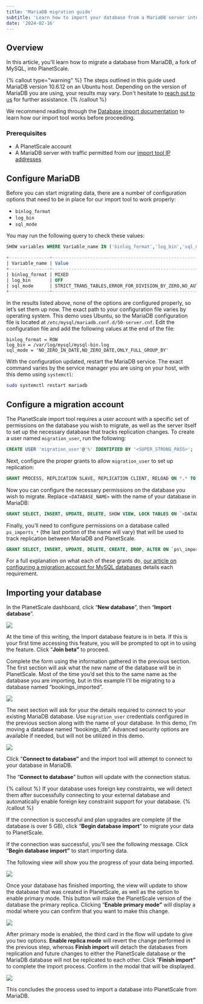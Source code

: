 ```yaml
---
title: 'MariaDB migration guide'
subtitle: 'Learn how to import your database from a MariaDB server into a PlanetScale MySQL database.'
date: '2024-02-16'
---
```


## Overview

In this article, you’ll learn how to migrate a database from MariaDB, a fork of MySQL, into PlanetScale.

{% callout type="warning" %}
The steps outlined in this guide used MariaDB version 10.6.12 on an Ubuntu host. Depending on the version of MariaDB you are using, your results may vary. Don't hesitate to [reach out to us](/contact) for further assistance.
{% /callout %}

We recommend reading through the [Database import documentation](/docs/imports/database-imports) to learn how our import tool works before proceeding.

### Prerequisites

- A PlanetScale account
- A MariaDB server with traffic permitted from our [import tool IP addresses](/docs/imports/import-tool-migration-addresses)

## Configure MariaDB

Before you can start migrating data, there are a number of configuration options that need to be in place for our import tool to work properly:

- `binlog_format`
- `log_bin`
- `sql_mode`

You may run the following query to check these values:

```sql
SHOW variables WHERE Variable_name IN ('binlog_format','log_bin','sql_mode');

+---------------+-------------------------------------------------------------------------------------------+
| Variable_name | Value                                                                                     |
+---------------+-------------------------------------------------------------------------------------------+
| binlog_format | MIXED                                                                                     |
| log_bin       | OFF                                                                                       |
| sql_mode      | STRICT_TRANS_TABLES,ERROR_FOR_DIVISION_BY_ZERO,NO_AUTO_CREATE_USER,NO_ENGINE_SUBSTITUTION |
+---------------+-------------------------------------------------------------------------------------------+
```

In the results listed above, none of the options are configured properly, so let’s set them up now. The exact path to your configuration file varies by operating system. This demo uses Ubuntu, so the MariaDB configuration file is located at `/etc/mysql/mariadb.conf.d/50-server.cnf`. Edit the configuration file and add the following values at the end of the file:

```
binlog_format = ROW
log_bin = /var/log/mysql/mysql-bin.log
sql_mode = 'NO_ZERO_IN_DATE,NO_ZERO_DATE,ONLY_FULL_GROUP_BY'
```

With the configuration updated, restart the MariaDB service. The exact command varies by the service manager you are using on your host, with this demo using `systemctl`:

```bash
sudo systemctl restart mariadb
```

## Configure a migration account

The PlanetScale import tool requires a user account with a specific set of permissions on the database you wish to migrate, as well as the server itself to set up the necessary database that tracks replication changes. To create a user named `migration_user`, run the following:

```sql
CREATE USER 'migration_user'@'%' IDENTIFIED BY '<SUPER_STRONG_PASS>';
```

Next, configure the proper grants to allow `migration_user` to set up replication:

```sql
GRANT PROCESS, REPLICATION SLAVE, REPLICATION CLIENT, RELOAD ON *.* TO 'migration_user'@'%';
```

Now you can configure the necessary permissions on the database you wish to migrate. Replace `<DATABASE_NAME>` with the name of your database in MariaDB:

```sql
GRANT SELECT, INSERT, UPDATE, DELETE, SHOW VIEW, LOCK TABLES ON `<DATABASE_NAME>`.* TO 'migration_user'@'%';
```

Finally, you’ll need to configure permissions on a database called `ps_imports_*` (the last portion of the name will vary) that will be used to track replication between MariaDB and PlanetScale.

```sql
GRANT SELECT, INSERT, UPDATE, DELETE, CREATE, DROP, ALTER ON `ps\_import\_%`.* TO 'migration_user'@'%';
```

For a full explanation on what each of these grants do, [our article on configuring a migration account for MySQL databases](/docs/imports/import-tool-user-requirements) details each requirement.

## Importing your database

In the PlanetScale dashboard, click “**New database**”, then “**Import database**”.

![](/assets/docs/imports/mariadb-migration-guide/CleanShot_2023-04-18_at_15.52.11.png)

At the time of this writing, the Import database feature is in beta. If this is your first time accessing this feature, you will be prompted to opt in to using the feature. Click “**Join beta”** to proceed.

Complete the form using the information gathered in the previous section. The first section will ask what the new name of the database will be in PlanetScale. Most of the time you’d set this to the same name as the database you are importing, but in this example I’ll be migrating to a database named “bookings_imported”.

![](/assets/docs/imports/mariadb-migration-guide/CleanShot_2023-04-18_at_16.10.07.png)

The next section will ask for your the details required to connect to your existing MariaDB database. Use `migration_user` credentials configured in the previous section along with the name of your database. In this demo, I’m moving a database named “bookings_db”. Advanced security options are available if needed, but will not be utilized in this demo.

![](/assets/docs/imports/mariadb-migration-guide/CleanShot_2023-04-18_at_16.11.11.png)

Click "**Connect to database”** and the import tool will attempt to connect to your database in MariaDB.

The “**Connect to database**” button will update with the connection status.

{% callout %}
If your database uses foreign key constraints, we will detect them after successfully connecting to your external database and automatically enable foreign key constraint support for your database.
{% /callout %}

If the connection is successful and plan upgrades are complete (if the database is over 5 GB), click “**Begin database import**” to migrate your data to PlanetScale.

If the connection was successful, you’ll see the following message. Click “**Begin database import”** to start importing data.

The following view will show you the progress of your data being imported.

![](/assets/docs/imports/mariadb-migration-guide/CleanShot_2023-04-18_at_16.17.18.png)

Once your database has finished importing, the view will update to show the database that was created in PlanetScale, as well as the option to enable primary mode. This button will make the PlanetScale version of the database the primary replica. Clicking “**Enable primary mode”** will display a modal where you can confirm that you want to make this change.

![](/assets/docs/imports/mariadb-migration-guide/CleanShot_2023-04-18_at_16.20.40.png)

After primary mode is enabled, the third card in the flow will update to give you two options. **Enable replica mode** will revert the change performed in the previous step, whereas **Finish import** will detach the databases from replication and future changes to either the PlanetScale database or the MariaDB database will not be replicated to each other. Click “**Finish import”** to complete the import process. Confirm in the modal that will be displayed.

![](/assets/docs/imports/mariadb-migration-guide/CleanShot_2023-04-18_at_16.21.32.png)

This concludes the process used to import a database into PlanetScale from MariaDB.
